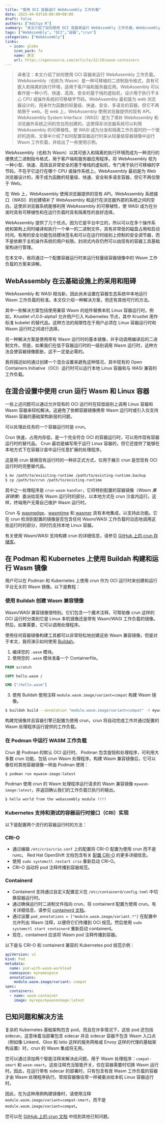 ```yaml
---
title: "使用 OCI 容器运行 WebAssembly 工作负载"
date: 2023-04-03T20:00:00+08:00
draft: false
authors: ["Aditya R"]
summary: "本文介绍了如何使用 OCI 容器来运行 WebAssembly 工作负载。WebAssembly（也称为 Wasm）是一种可移植的二进制指令格式，具有可嵌入和隔离的执行环境，适用于客户端和服务器应用。WebAssembly 可以看作是一种小巧、快速、高效、安全的基于栈的虚拟机，设计用于执行不关心 CPU 或操作系统的可移植字节码。WebAssembly 最初是为 web 浏览器设计的，用来作为函数的轻量级、快速、安全、多语言的容器，但它不再局限于 web。在 web 上，WebAssembly 使用浏览器提供的现有 API。WebAssembly System Interface（WASI）是为了填补 WebAssembly 和浏览器外系统之间的空白而创建的。这使得非浏览器系统可以利用 WebAssembly 的可移植性，使 WASI 成为分发和隔离工作负载时的一个很好的选择。文章中介绍了如何配置容器运行时来从轻量级容器镜像中运行 Wasm 工作负载，并给出了一些使用示例。"
tags: ["WebAssembly", "OCI","容器","crun"]
categories: ["WebAssembly"]
links:
  - icon: globe
    icon_pack: fa
    name: 原文
    url: https://opensource.com/article/22/10/wasm-containers
---
```


> 译者注：本文介绍了如何使用 OCI 容器来运行 WebAssembly 工作负载。WebAssembly（也称为 Wasm）是一种可移植的二进制指令格式，具有可嵌入和隔离的执行环境，适用于客户端和服务器应用。WebAssembly 可以看作是一种小巧、快速、高效、安全的基于栈的虚拟机，设计用于执行不关心 CPU 或操作系统的可移植字节码。WebAssembly 最初是为 web 浏览器设计的，用来作为函数的轻量级、快速、安全、多语言的容器，但它不再局限于 web。在 web 上，WebAssembly 使用浏览器提供的现有 API。WebAssembly System Interface（WASI）是为了填补 WebAssembly 和浏览器外系统之间的空白而创建的。这使得非浏览器系统可以利用 WebAssembly 的可移植性，使 WASI 成为分发和隔离工作负载时的一个很好的选择。文章中介绍了如何配置容器运行时来从轻量级容器镜像中运行 Wasm 工作负载，并给出了一些使用示例。
>

WebAssembly（也称为 Wasm）以其可嵌入和隔离的执行环境而成为一种流行的便携式二进制指令格式，用于客户端和服务器应用程序。将 WebAssembly 视为一种小型、快速、高效且非常安全的基于堆栈的虚拟机，专门用于执行可移植的字节码，不在乎它运行在哪个 CPU 或操作系统上。WebAssembly 最初是为 Web 浏览器设计的，用于成为函数的轻量级、快速、安全和多语言容器，但它不再仅限于 Web。

在 Web 上，WebAssembly 使用浏览器提供的现有 API。WebAssembly 系统接口（WASI）的创建填补了 WebAssembly 和运行在浏览器外部的系统之间的空白。这使非浏览器系统能够利用 WebAssembly 的可移植性，使 WASI 成为在分发时具有可移植性和在运行负载时具有隔离性的良好选择。

WebAssembly 提供了几个优点。因为它是平台中立的，所以可以在多个操作系统和架构上同时编译和执行一个单一的二进制文件，具有非常低的磁盘占用和启动时间。有用的安全功能包括模块签名和可以在运行时级别上控制的安全调节器，而不是依赖于主机操作系统的用户权限。封闭式内存仍然可以由现有的容器工具基础架构进行管理。

在本文中，我将通过一个配置容器运行时来运行轻量级容器镜像中的 Wasm 工作负载的方案来讲解。

## WebAssembly 在云基础设施上的采用和阻碍

WebAssembly 和 WASI 相当新，因此尚未设置在容器生态系统中本地运行 Wasm 工作负载的标准。本文仅介绍一种解决方案，但还有其他可行的方法。

其中一些解决方案包括使用兼容 Wasm 的组件替换本机 Linux 容器运行时。例如，Krustlet v1.0.0-alpha1 允许用户引入 Kubernetes 节点，其中 Krustlet 用作标准 kubelet 的替代品。这种方法的局限性在于用户必须在 Linux 容器运行时和 Wasm 运行时之间进行选择。

另一种解决方案是使用带有 Wasm 运行时的基本镜像，并手动调用编译后的二进制文件。但是，如果我们在低于容器运行时的一级别调用 Wasm 运行时，这种方法会使容器镜像膨胀，这不一定是必需的。

我将描述如何通过创建一个混合设置来避免这种情况，其中现有的 Open Containers Initiative（OCI）运行时可以运行本地 Linux 容器和与 WASI 兼容的工作负载。

## 在混合设置中使用 crun 运行 Wasm 和 Linux 容器

一些上述问题可以通过允许现有的 OCI 运行时在较低级别上调用 Linux 容器和 Wasm 容器来轻松解决。这避免了依赖容器镜像携带 Wasm 运行时或引入仅支持 Wasm 容器的基础架构新层的问题。

可以处理此任务的一个容器运行时是 crun。

Crun 快速，占用内存低，是一个完全符合 OCI 的容器运行时，可以用作现有容器运行时的替代品。 Crun 最初是编写用于运行 Linux 容器的，但它还提供了能够在本地方式下在容器沙盒中运行任意扩展的处理程序。

这是用 crun 替换现有运行时的一种非正式方式，仅用于展示 crun 是您现有 OCI 运行时的完整替代品。

```bash
$ mv /path/to/exisiting-runtime /path/to/existing-runtime.backup
$ cp /path/to/crun /path/to/existing-runtime
```

其中之一处理程序是 `crun-wasm-handler`，它将特别配置的容器镜像（*Wasm 兼容镜像*）委派给现有 Wasm 运行时的部分，以本地方式在 crun 沙盒内运行。这样，终端用户无需自己维护 Wasm 运行时。

Crun 与 [wasmedge](<https://wasmedge.org/>)、[wasmtime](<https://wasmtime.dev/>) 和 [wasmer](<https://wasmer.io/>) 具有本地集成，以支持此功能。它在 crun 检测到配置的镜像是否包含任何 Wasm/WASI 工作负载时动态地调用这些运行时的部分，同时仍支持本地 Linux 容器。

有关使用 Wasm/WASI 支持构建 crun 的详细信息，请参见 [GitHub 上的 crun 存储库](https://github.com/containers/crun/)。

## 在 Podman 和 Kubernetes 上使用 Buildah 构建和运行 Wasm 镜像

用户可以在 Podman 和 Kubernetes 上使用 crun 作为 OCI 运行时来创建和运行平台无关的 Wasm 镜像。以下是教程：

### 使用 Buildah 创建 Wasm 兼容镜像

Wasm/WASI 兼容镜像很特别。它们包含一个魔术注释，可帮助像 crun 这样的 OCI 运行时分类别它是 Linux 本机镜像还是带有 Wasm/WASI 工作负载的镜像。然后，如果需要，它可以调用处理程序。

使用任何容器镜像构建工具都可以非常轻松地创建这些 Wasm 兼容镜像，但是对于本文，我将演示如何使用 [Buildah](https://opensource.com/article/22/2/build-your-own-container-linux-buildah)。

1. 编译您的 `.wasm` 模块。
2. 使用您的 `.wasm` 模块准备一个 Containerfile。

```dockerfile
FROM scratch

COPY hello.wasm /

CMD ["/hello.wasm"]
```

3. 使用 Buildah 使用注释 `module.wasm.image/variant=compat` 构建 Wasm 镜像。

```bash
$ buildah build --annotation "module.wasm.image/variant=compat" -t mywasm-image
```

构建完镜像并且容器引擎已配置为使用 crun，crun 将自动完成工作并通过配置的 Wasm 处理程序运行提供的工作负载。

### 在 Podman 中运行 WASM 工作负载

Crun 是 Podman 的默认 OCI 运行时。 Podman 包含旋钮和处理程序，可利用大多数 crun 功能，包括 crun Wasm 处理程序。构建 Wasm 兼容镜像后，它可以像任何其他容器镜像一样由 Podman 使用：

```bash
$ podman run mywasm-image:latest
```

Podman 使用 crun 的 Wasm 处理程序运行请求的 Wasm 兼容镜像 `mywasm-image:latest`，并返回确认我们的工作负载已执行的输出。

```bash
$ hello world from the webassembly module !!!!
```

### Kubernetes 支持和测试的容器运行时接口（CRI）实现

以下是配置两个流行的容器运行时的方法：

### CRI-O

- 通过编辑 `/etc/crio/crio.conf` 上的配置将 CRI-O 配置为使用 crun 而不是 runc。 Red Hat OpenShift 文档包含有关 [配置 CRI-O](https://docs.openshift.com/container-platform/3.11/crio/crio_runtime.html#configure-crio-use-crio-engine) 的更多详细信息。
- 使用 `sudo systemctl restart crio` 重新启动 CRI-O。
- CRI-O 自动将 pod 注释传播到容器规范。

### Containerd

- Containerd 支持通过自定义配置定义在 `/etc/containerd/config.toml` 中切换容器运行时。
- 通过确保运行时二进制文件指向 crun，将 containerd 配置为使用 crun。有关详细信息，请参见 [containerd 文档](https://github.com/containerd/containerd/blob/main/docs/cri/config.md)。
- 通过设置 `pod_annotations = ["module.wasm.image/variant.*"]` 在配置中允许列出 Wasm 注释，以便将它们传播到 OCI 规范。然后使用 `sudo systemctl start containerd` 重新启动 containerd。
- 现在，containerd 应该将 Wasm pod 注释传播到容器。

以下是与 CRI-O 和 containerd 兼容的 Kubernetes pod 规范示例：

```yaml
apiVersion: v1
kind: Pod
metadata:
  name: pod-with-wasm-workload
  namespace: mynamespace
  annotations:
    module.wasm.image/variant: compat
spec:
  containers:
  - name: wasm-container
    image: myrepo/mywasmimage:latest
```

## 已知问题和解决方法

复杂的 Kubernetes 基础架构包含 pod，而且在许多情况下，这些 pod 还包括 sidecar。这意味着当部署包含 sidecar 并且 sidecar 容器不包含 Wasm 入口点（例如像 Linkerd、Gloo 和 Istio 这样的服务网格或 Envoy 这样的代理的基础架构设置）时，crun 的 Wasm 集成将无用。

您可以通过添加两个智能注释来解决此问题，用于 Wasm 处理程序：`compat-smart` 和 `wasm-smart`。这些注释充当智能开关，仅在容器需要时切换 Wasm 运行时。因此，在运行带有 sidecar 的部署时，只有包含有效 Wasm 工作负载的容器才由 Wasm 处理程序执行。常规容器像往常一样被委派给本机 Linux 容器运行时。

因此，在为这种用例构建镜像时，请使用注释 `module.wasm.image/variant=compat-smart`，而不是 `module.wasm.image/variant=compat`。

您可以在 [GitHub 上的 crun 文档](https://github.com/containers/crun/blob/main/docs/wasm-wasi-on-kubernetes.md#known-issues) 中找到其他已知问题。
